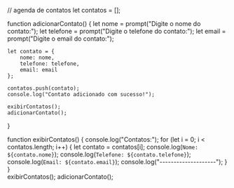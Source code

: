 // agenda de contatos
let contatos = [];

function adicionarContato() {
    let nome = prompt("Digite o nome do contato:");
    let telefone = prompt("Digite o telefone do contato:");
    let email = prompt("Digite o email do contato:");

    let contato = {
        nome: nome,
        telefone: telefone,
        email: email
    };

    contatos.push(contato);
    console.log("Contato adicionado com sucesso!");

    exibirContatos();
    adicionarContato();
}

function exibirContatos() {
    console.log("Contatos:");
    for (let i = 0; i < contatos.length; i++) {
        let contato = contatos[i];
        console.log(`Nome: ${contato.nome}`);
        console.log(`Telefone: ${contato.telefone}`);
        console.log(`Email: ${contato.email}`);
        console.log("--------------------");
    }
}   
exibirContatos();
adicionarContato();

